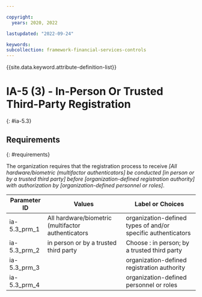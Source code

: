 ```yaml
---

copyright:
  years: 2020, 2022

lastupdated: "2022-09-24"

keywords: 
subcollection: framework-financial-services-controls
---
```


{{site.data.keyword.attribute-definition-list}}

         
# IA-5 (3) - In-Person Or Trusted Third-Party Registration
{: #ia-5.3}

## Requirements
{: #requirements}

The organization requires that the registration process to receive _[All hardware/biometric (multifactor authenticators] be conducted [in person or by a trusted third party] before [organization-defined registration authority] with authorization by [organization-defined personnel or roles]_.

| Parameter ID | Values | Label or Choices |
|---|---|---|
| ia-5.3_prm_1 | All hardware/biometric (multifactor authenticators | organization-defined types of and/or specific authenticators |
| ia-5.3_prm_2 | in person or by a trusted third party | Choose : in person; by a trusted third party |
| ia-5.3_prm_3 |  | organization-defined registration authority |
| ia-5.3_prm_4 |  | organization-defined personnel or roles |

